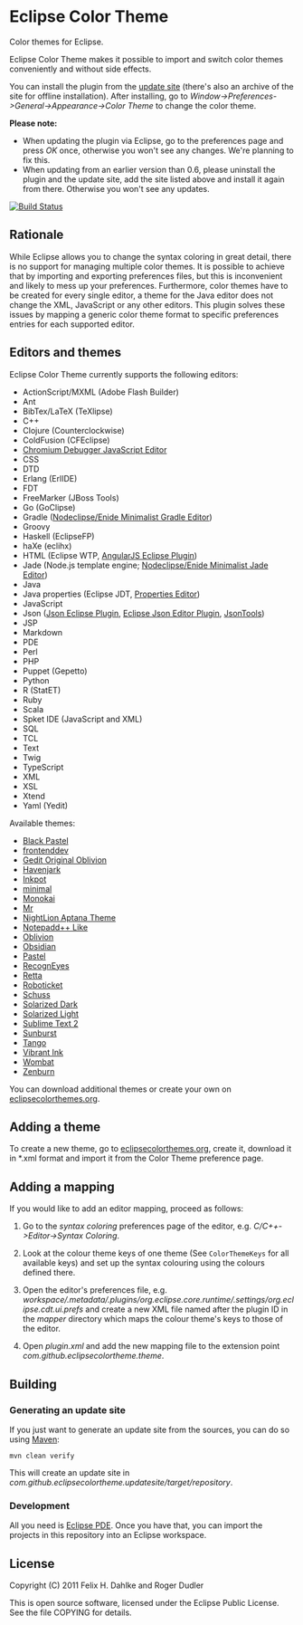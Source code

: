 Eclipse Color Theme
===================

Color themes for Eclipse.

Eclipse Color Theme makes it possible to import and switch color
themes conveniently and without side effects.

You can install the plugin from the
[update site](http://eclipse-color-theme.github.com/update) (there's
also an archive of the site for offline installation). After
installing, go to *Window->Preferences->General->Appearance->Color
Theme* to change the color theme.

**Please note:**

* When updating the plugin via Eclipse, go to the preferences page and
  press *OK* once, otherwise you won't see any changes. We're planning
  to fix this.
* When updating from an earlier version than 0.6, please uninstall the
  plugin and the update site, add the site listed above and install it
  again from there. Otherwise you won't see any updates.

[![Build Status](https://secure.travis-ci.org/eclipse-color-theme/eclipse-color-theme.png)](http://travis-ci.org/eclipse-color-theme/eclipse-color-theme)

Rationale
---------

While Eclipse allows you to change the syntax coloring in great
detail, there is no support for managing multiple color themes. It is
possible to achieve that by importing and exporting preferences files,
but this is inconvenient and likely to mess up your preferences.
Furthermore, color themes have to be created for every single editor,
a theme for the Java editor does not change the XML, JavaScript or
any other editors. This plugin solves these issues by mapping a
generic color theme format to specific preferences entries for each
supported editor.

Editors and themes
------------------

Eclipse Color Theme currently supports the following editors:

* ActionScript/MXML (Adobe Flash Builder)
* Ant
* BibTex/LaTeX (TeXlipse)
* C++
* Clojure (Counterclockwise)
* ColdFusion (CFEclipse)
* [Chromium Debugger JavaScript Editor](https://github.com/Nodeclipse/nodeclipse-1/tree/master/chromedevtools/plugins/org.chromium.debug.ui)
* CSS
* DTD
* Erlang (ErlIDE)
* FDT
* FreeMarker (JBoss Tools)
* Go (GoClipse)
* Gradle ([Nodeclipse/Enide Minimalist Gradle Editor](http://www.nodeclipse.org/projects/gradle))
* Groovy
* Haskell (EclipseFP)
* haXe (eclihx)
* HTML (Eclipse WTP, [AngularJS Eclipse Plugin](https://github.com/angelozerr/angularjs-eclipse))
* Jade (Node.js template engine; [Nodeclipse/Enide Minimalist Jade Editor](http://www.nodeclipse.org/projects/gradle))
* Java
* Java properties (Eclipse JDT, [Properties Editor](http://propedit.sourceforge.jp/index_en.html))
* JavaScript
* Json ([Json Eclipse Plugin](https://github.com/pulse00/Json-Eclipse-Plugin), [Eclipse Json Editor Plugin](http://sourceforge.net/projects/eclipsejsonedit/), [JsonTools](https://bitbucket.org/denmiroch/jsontools/wiki/Home))
* JSP
* Markdown
* PDE
* Perl
* PHP
* Puppet (Gepetto)
* Python
* R (StatET)
* Ruby
* Scala
* Spket IDE (JavaScript and XML)
* SQL
* TCL
* Text
* Twig
* TypeScript
* XML
* XSL
* Xtend
* Yaml (Yedit)


Available themes:

* [Black Pastel](http://www.eclipsecolorthemes.org/?view=theme&id=128)
* [frontenddev](http://www.eclipsecolorthemes.org/?view=theme&id=90)
* [Gedit Original Oblivion](http://www.eclipsecolorthemes.org/?view=theme&id=115)
* [Havenjark](http://www.eclipsecolorthemes.org/?view=theme&id=25)
* [Inkpot](http://www.eclipsecolorthemes.org/?view=theme&id=4)
* [minimal](http://www.eclipsecolorthemes.org/?view=theme&id=43)
* [Monokai](http://www.eclipsecolorthemes.org/?view=theme&id=52)
* [Mr](http://www.eclipsecolorthemes.org/?view=theme&id=32)
* [NightLion Aptana Theme](http://www.eclipsecolorthemes.org/?view=theme&id=47)
* [Notepadd++ Like](http://www.eclipsecolorthemes.org/?view=theme&id=91)
* [Oblivion](http://www.eclipsecolorthemes.org/?view=theme&id=1)
* [Obsidian](http://www.eclipsecolorthemes.org/?view=theme&id=21)
* [Pastel](http://www.eclipsecolorthemes.org/?view=theme&id=68)
* [RecognEyes](http://www.eclipsecolorthemes.org/?view=theme&id=30)
* [Retta](http://www.eclipsecolorthemes.org/?view=theme&id=1004)
* [Roboticket](http://www.eclipsecolorthemes.org/?view=theme&id=93)
* [Schuss](http://www.eclipsecolorthemes.org/?view=theme&id=29)
* [Solarized Dark](http://www.eclipsecolorthemes.org/?view=theme&id=1115)
* [Solarized Light](http://www.eclipsecolorthemes.org/?view=theme&id=1013)
* [Sublime Text 2](http://www.eclipsecolorthemes.org/?view=theme&id=66)
* [Sunburst](http://www.eclipsecolorthemes.org/?view=theme&id=383)
* [Tango](http://www.eclipsecolorthemes.org/?view=theme&id=27)
* [Vibrant Ink](http://www.eclipsecolorthemes.org/?view=theme&id=3)
* [Wombat](http://www.eclipsecolorthemes.org/?view=theme&id=118)
* [Zenburn](http://www.eclipsecolorthemes.org/?view=theme&id=2)


You can download additional themes or create your own on
[eclipsecolorthemes.org](http://eclipsecolorthemes.org).

Adding a theme
--------------

To create a new theme, go to
[eclipsecolorthemes.org](http://eclipsecolorthemes.org), create it,
download it in *.xml format and import it from the Color Theme
preference page.

Adding a mapping
----------------

If you would like to add an editor mapping, proceed as follows:

1. Go to the *syntax coloring* preferences page of the editor,
e.g. *C/C++->Editor->Syntax Coloring*.

2. Look at the colour theme keys of one theme (See `ColorThemeKeys`
for all available keys) and set up the syntax colouring using the
colours defined there.

3. Open the editor's preferences file,
e.g. *workspace/.metadata/.plugins/org.eclipse.core.runtime/.settings/org.eclipse.cdt.ui.prefs*
and create a new XML file named after the plugin ID in the *mapper*
directory which maps the colour theme's keys to those of the editor.

4. Open *plugin.xml* and add the new mapping file to the extension point *com.github.eclipsecolortheme.theme*.

Building
--------

### Generating an update site

If you just want to generate an update site from the sources, you can
do so using [Maven](http://maven.apache.org/):

    mvn clean verify

This will create an update site in
_com.github.eclipsecolortheme.updatesite/target/repository_.

### Development

All you need is [Eclipse PDE](http://www.eclipse.org/pde/). Once you
have that, you can import the projects in this repository into an
Eclipse workspace.

License
-------

Copyright (C) 2011 Felix H. Dahlke and Roger Dudler

This is open source software, licensed under the Eclipse Public
License. See the file COPYING for details.
